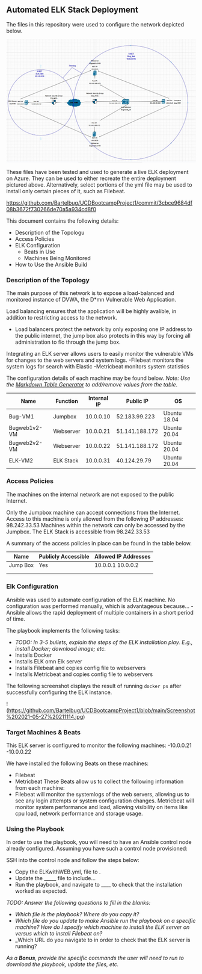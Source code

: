 ## Automated ELK Stack Deployment

The files in this repository were used to configure the network depicted below.

![ELK Stack Network Diagram](https://github.com/Bartelbug/UCDBootcampProject1/blob/main/HWwk12.jpg)

These files have been tested and used to generate a live ELK deployment on Azure. They can be used to either recreate the entire deployment pictured above. Alternatively, select portions of the yml file may be used to install only certain pieces of it, such as Filebeat.

  https://github.com/Bartelbug/UCDBootcampProject1/commit/3cbce9684df08b3672f730266de70a5a934cd8f0

This document contains the following details:
- Description of the Topologu
- Access Policies
- ELK Configuration
  - Beats in Use
  - Machines Being Monitored
- How to Use the Ansible Build


### Description of the Topology

The main purpose of this network is to expose a load-balanced and monitored instance of DVWA, the D*mn Vulnerable Web Application.

Load balancing ensures that the application will be highly avalible, in addition to restricting access to the network.
- Load balancers protect the network by only exposing one IP address to the public internet, the jump box also protects in this way by forcing all administration to flo through the jump box.

Integrating an ELK server allows users to easily monitor the vulnerable VMs for changes to the web servers and system logs.
-Filebeat monitors the system logs for search with Elastic
-Metricbeat monitors system statistics

The configuration details of each machine may be found below.
_Note: Use the [Markdown Table Generator](http://www.tablesgenerator.com/markdown_tables) to add/remove values from the table_.

| Name         | Function  | Internal IP | Public IP      | OS           |
|--------------|-----------|-------------|----------------|--------------|
| Bug-VM1      | Jumpbox   | 10.0.0.10   | 52.183.99.223  | Ubuntu 18.04 |
| Bugweb1v2-VM | Webserver | 10.0.0.21   | 51.141.188.172 | Ubuntu 20.04 |
| Bugweb2v2-VM | Webserver | 10.0.0.22   | 51.141.188.172 | Ubuntu 20.04 |
| ELK-VM2      | ELK Stack | 10.0.0.31   | 40.124.29.79   | Ubuntu 20.04 |

### Access Policies

The machines on the internal network are not exposed to the public Internet. 

Only the Jumpbox machine can accept connections from the Internet. Access to this machine is only allowed from the following IP addresses:
98.242.33.53
Machines within the network can only be accessed by the Jumpbox.
The ELK Stack is accessible from 98.242.33.53

A summary of the access policies in place can be found in the table below.

| Name     | Publicly Accessible | Allowed IP Addresses |
|----------|---------------------|----------------------|
| Jump Box | Yes                 | 10.0.0.1 10.0.0.2    |
|          |                     |                      |
|          |                     |                      |

### Elk Configuration

Ansible was used to automate configuration of the ELK machine. No configuration was performed manually, which is advantageous because...
-Ansible allows the rapid deployment of multiple containers in a short period of time.

The playbook implements the following tasks:
- _TODO: In 3-5 bullets, explain the steps of the ELK installation play. E.g., install Docker; download image; etc._
- Installs Docker
- Installs ELK omn Elk server
- Installs Filebeat and copies config file to webservers
- Installs Metricbeat and copies config file to webservers

The following screenshot displays the result of running `docker ps` after successfully configuring the ELK instance.

!(https://github.com/Bartelbug/UCDBootcampProject1/blob/main/Screenshot%202021-05-27%20211114.jpg)

### Target Machines & Beats
This ELK server is configured to monitor the following machines:
-10.0.0.21
-10.0.0.22

We have installed the following Beats on these machines:
- Filebeat
- Metricbeat
These Beats allow us to collect the following information from each machine:
- Filebeat will monitor the systemlogs of the web servers, allowing us to see any login attempts or system configuration changes. Metricbeat will monitor system performance and load, allowing visibility on items like cpu load, network performance and storage usage.

### Using the Playbook
In order to use the playbook, you will need to have an Ansible control node already configured. Assuming you have such a control node provisioned: 

SSH into the control node and follow the steps below:
- Copy the ELKwithWEB.yml, file to .
- Update the _____ file to include...
- Run the playbook, and navigate to ____ to check that the installation worked as expected.

_TODO: Answer the following questions to fill in the blanks:_
- _Which file is the playbook? Where do you copy it?_
- _Which file do you update to make Ansible run the playbook on a specific machine? How do I specify which machine to install the ELK server on versus which to install Filebeat on?_
- _Which URL do you navigate to in order to check that the ELK server is running?

_As a **Bonus**, provide the specific commands the user will need to run to download the playbook, update the files, etc._
